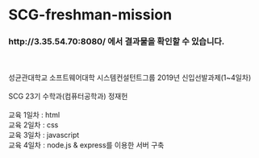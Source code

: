 # SCG-freshman-mission
<h3>http://3.35.54.70:8080/ 에서 결과물을 확인할 수 있습니다.</h3><br>
<br>
성균관대학교 소프트웨어대학 시스템컨설턴트그룹 2019년 신입선발과제(1~4일차) <br>
<br>
SCG 23기 수학과(컴퓨터공학과) 정재헌 <br>
<br>
교육 1일차 : html <br>
교육 2일차 : css <br>
교육 3일차 : javascript <br>
교육 4일차 : node.js &amp; express를 이용한 서버 구축
